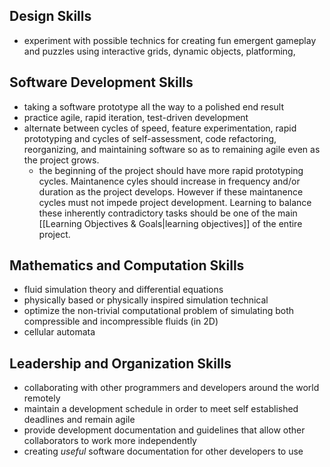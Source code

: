 Design Skills
--
- experiment with possible technics for creating fun emergent gameplay and puzzles using interactive grids, dynamic objects, platforming,   


Software Development Skills
--
- taking a software prototype all the way to a polished end result
- practice agile, rapid iteration, test-driven development
- alternate between cycles of speed, feature experimentation, rapid prototyping and cycles of self-assessment, code refactoring, reorganizing, and maintaining software so as to remaining agile even as the project grows.  
	- the beginning of the project should have more rapid prototyping cycles.  Maintanence cyles should increase in frequency and/or duration as the project develops.  However if these maintanence cycles must not impede project development.  Learning to balance these inherently contradictory tasks should be one of the main [[Learning Objectives & Goals|learning objectives]] of the entire project.


Mathematics and Computation Skills
--
- fluid simulation theory and differential equations
- physically based or physically inspired simulation technical
- optimize the non-trivial computational problem of simulating both compressible and incompressible fluids (in 2D)
- cellular automata


Leadership and Organization Skills
--
- collaborating with other programmers and developers around the world remotely 
- maintain a development schedule in order to meet self established deadlines and remain agile
- provide development documentation and guidelines that allow other collaborators to work more independently 
- creating _useful_ software documentation for other developers to use
